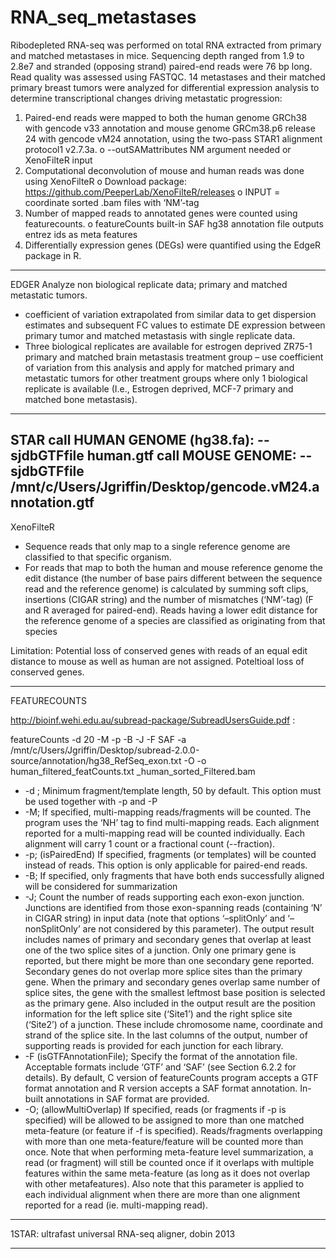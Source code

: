 # RNA_seq_metastases
Ribodepleted RNA-seq was performed on total RNA extracted from primary and matched metastases in mice. Sequencing depth ranged from 1.9 to 2.8e7 and stranded (opposing strand) paired-end reads were 76 bp long. Read quality was assessed using FASTQC.
14 metastases and their matched primary breast tumors were analyzed for differential expression analysis to determine transcriptional changes driving metastatic progression:
1.	Paired-end reads were mapped to both the human genome GRCh38 with gencode v33 annotation and mouse genome GRCm38.p6 release 24 with gencode vM24 annotation, using the two-pass STAR1 alignment protocol1 v2.7.3a.
o	--outSAMattributes NM argument needed or XenoFilteR input
2.	Computational deconvolution of mouse and human reads was done using XenoFilteR
o	Download package: https://github.com/PeeperLab/XenoFilteR/releases
o	INPUT = coordinate sorted .bam files with ‘NM’-tag
3.	Number of mapped reads to annotated genes were counted using featurecounts.
o	featureCounts built-in SAF hg38 annotation file outputs entrez ids as meta features
4.	Differentially expression genes (DEGs) were quantified using the EdgeR package in R.
---------------------------------------------------------------------------------------------------------------------------
EDGER
Analyze non biological replicate data; primary and matched metastatic tumors. 
  - coefficient of variation extrapolated from similar data to get dispersion estimates and subsequent FC values to estimate DE expression between primary tumor and matched metastasis with single replicate data. 
  - Three biological replicates are available for estrogen deprived ZR75-1 primary and matched brain metastasis treatment group – use coefficient of variation from this analysis and apply for matched primary and metastatic tumors for other treatment groups where only 1 biological replicate is available (I.e., Estrogen deprived, MCF-7 primary and matched bone metastasis).

---------------------------------------------------------------------------------------------------------------------------

STAR
call HUMAN GENOME (hg38.fa): -- sjdbGTFfile human.gtf
call MOUSE GENOME: --sjdbGTFfile /mnt/c/Users/Jgriffin/Desktop/gencode.vM24.annotation.gtf
------------------------------------------------------------------------------------------------------------------------------------------
XenoFilteR
- Sequence reads that only map to a single reference genome are classified to that specific organism.
- For reads that map to both the human and mouse reference genome the edit distance (the number of base pairs different between the sequence read and the reference genome) is calculated by summing soft clips, insertions (CIGAR string) and the number of mismatches (‘NM’-tag) (F and R averaged for paired-end). Reads having a lower edit distance for the reference genome of a species are classified as originating from that species

Limitation: Potential loss of conserved genes with reads of an equal edit distance to mouse as well as human are not assigned. Poteltioal loss of conserved genes.


---------------------------------------------------------------------------------------------------------------------------
FEATURECOUNTS 

http://bioinf.wehi.edu.au/subread-package/SubreadUsersGuide.pdf :

featureCounts -d 20 -M -p -B -J -F SAF -a /mnt/c/Users/Jgriffin/Desktop/subread-2.0.0-source/annotation/hg38_RefSeq_exon.txt -O -o human_filtered_featCounts.txt _human_sorted_Filtered.bam  

- -d <int>; Minimum fragment/template length, 50 by default. This option must be used together with -p and -P
- -M; If specified, multi-mapping reads/fragments will be counted. The program uses the ‘NH’ tag to find multi-mapping reads. Each alignment reported for a multi-mapping read will be counted individually. Each alignment will carry 1 count or a fractional count (--fraction).
- -p; (isPairedEnd) If specified, fragments (or templates) will be counted instead of reads. This option is only applicable for paired-end reads.
- -B; If specified, only fragments that have both ends successfully aligned will be considered for summarization
- -J; Count the number of reads supporting each exon-exon junction. Junctions are identified from those exon-spanning reads (containing ‘N’ in CIGAR string) in input data (note that options ‘–splitOnly’ and ‘–nonSplitOnly’ are not considered by this parameter). The output result includes names of primary and secondary genes that overlap at least one of the two splice sites of a junction. Only one primary gene is reported, but there might be more than one secondary gene reported. Secondary genes do not overlap more splice sites than the primary gene. When the primary and secondary genes overlap same number of splice sites, the gene with the smallest leftmost base position is selected as the primary gene. Also included in the output result are the position information for the left splice site (‘Site1’) and the right splice site (‘Site2’) of a junction. These include chromosome name, coordinate and strand of the splice site. In the last columns of the output, number of supporting reads is provided for each junction for each library.
- -F (isGTFAnnotationFile); Specify the format of the annotation file. Acceptable formats include ‘GTF’ and ‘SAF’ (see Section 6.2.2 for details). By default, C version of featureCounts program accepts a GTF format annotation and R version accepts a SAF format annotation. In-built annotations in SAF format are provided.
- -O; (allowMultiOverlap) If specified, reads (or fragments if -p is specified) will be allowed to be assigned to more than one matched meta-feature (or feature if -f is specified). Reads/fragments overlapping with more than one meta-feature/feature will be counted more than once. Note that when performing meta-feature level summarization, a read (or fragment) will still be counted once if it overlaps with multiple features within the same meta-feature (as long as it does not overlap with other metafeatures). Also note that this parameter is applied to each individual alignment when there are more than one alignment reported for a read (ie. multi-mapping read).


---------------------------------------------------------------------------------------------------------------------------



1STAR: ultrafast universal RNA-seq aligner, dobin 2013

---------------------------------------------------------------------------------------------------------------------------

